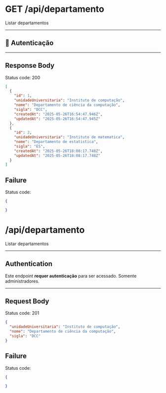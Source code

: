 # GET /api/departamento

Listar departamentos

---

## 🔐 Autenticação



---

## Response Body

Status code: 200

```json
[
  {
    "id": 1,
    "unidadeUniversitaria": "Instituto de computação",
    "nome": "Departamento de ciência da computação",
    "sigla": "DCC",
    "createdAt": "2025-05-26T16:54:47.946Z",
    "updatedAt": "2025-05-26T16:54:47.945Z"
  },
  {
    "id": 2,
    "unidadeUniversitaria": "Instituto de matematica",
    "nome": "Departamento de estatistica",
    "sigla": "ES",
    "createdAt": "2025-05-26T18:08:17.748Z",
    "updatedAt": "2025-05-26T18:08:17.748Z"
  }
]
```  

## Failure

Status code: 

```json
{

}
```

# /api/departamento

Listar departamentos

---

## Authentication

Este endpoint **requer autenticação** para ser acessado. Somente administradores. 

---

## Request Body

Status code: 201

```json
{
  "unidadeUniversitaria": "Instituto de computação",
  "nome": "Departamento de ciência da computação",
  "sigla": "DCC"
}
````

## Failure

Status code: 

```json
{

}
```